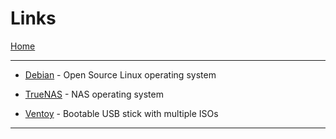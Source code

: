 # Links

[Home](Readme.md)

---

* [Debian](https://www.debian.org/) - Open Source Linux operating system

* [TrueNAS](https://www.truenas.com/) - NAS operating system

* [Ventoy](https://www.ventoy.net/) - Bootable USB stick with multiple ISOs

---
